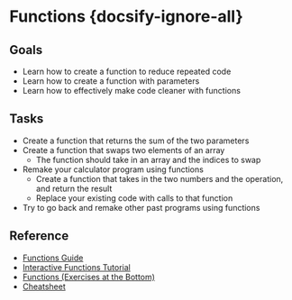 # Functions {docsify-ignore-all}

## Goals

* Learn how to create a function to reduce repeated code
* Learn how to create a function with parameters
* Learn how to effectively make code cleaner with functions

## Tasks

* Create a function that returns the sum of the two parameters
* Create a function that swaps two elements of an array
  * The function should take in an array and the indices to swap
* Remake your calculator program using functions
  * Create a function that takes in the two numbers and the operation, and return the result
  * Replace your existing code with calls to that function
* Try to go back and remake other past programs using functions

## Reference

* [Functions Guide](https://www.programiz.com/java-programming/methods#introduction)
* [Interactive Functions Tutorial](https://www.learnjavaonline.org/en/Functions)
* [Functions (Exercises at the Bottom)](https://introcs.cs.princeton.edu/java/21function/)
* [Cheatsheet](https://introcs.cs.princeton.edu/java/11cheatsheet/)